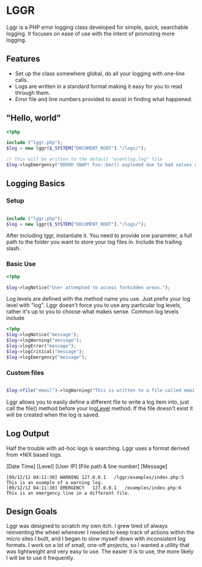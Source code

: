 # LGGR

Lggr is a PHP error logging class developed for simple, quick, searchable logging. It focuses on ease of use with the intent of promoting more logging.

## Features
- Set up the class somewhere global, do all your logging with one-line calls.
- Logs are written in a standard format making it easy for you to read through them.
- Error file and line numbers provided to assist in finding what happened.

## "Hello, world"
```php
<?php

include ("lggr.php");
$log = new lggr($_SYSTEM["DOCUMENT_ROOT"]."/logs/");

// This will be written to the default "eventlog.log" file
$log->logEmergency("OOOOH SNAP! Foo::bar() exploded due to bad values of something.");
```

## Logging Basics
### Setup
```php

include ("lggr.php");
$log = new lggr($_SYSTEM["DOCUMENT_ROOT"]."/logs/");
```
After including lggr, instantiate it. You need to provide one parameter, a full path to the folder you want to store your log files in. Include the trailing slash.

### Basic Use
```php
<?php

$log->logNotice("User attempted to access forbidden areas.");
```
Log levels are defined with the method name you use. Just prefix your log level with "log". Lggr doesn't force you to use any particular log levels, rather it's up to you to choose what makes sense. Common log levels include

```php
<?php
$log->logNotice("message");
$log->logWarning("message");
$log->logError("message");
$log->logCritical("message");
$log->logEmergency("message");
```

### Custom files
```php

$log->file("email")->logWarning("This is written to a file called email.log");
```
Lggr allows you to easily define a different file to write a log item into, just call the file() method before your log[Level]() method. If the file doesn't exist it will be created when the log is saved.

## Log Output
Half the trouble with ad-hoc logs is searching. Lggr uses a format derived from *NIX based logs.

[Date Time] [Level] [User IP]   [File path & line number]   [Message]
```
[09/12/12 04:11:30]	WARNING	127.0.0.1	/lggr/examples/index.php:5	This is an example of a warning log.
[09/12/12 04:11:30]	EMERGENCY	127.0.0.1	/examples/index.php:6	This is an emergency line in a different file.
```

## Design Goals
Lggr was designed to scratch my own itch. I grew tired of always reinventing the wheel whenever I needed to keep track of actions within the micro sites I built, and I began to slow myself down with inconsistent log formats. I work on a lot of small, one-off projects, so I wanted a utility that was lightweight and very easy to use. The easier it is to use, the more likely I will be to use it frequently.